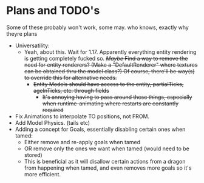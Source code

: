 Plans and TODO's
================
Some of these probably won't work, some may. who knows, exactly why theyre plans

- Universatility:
    - Yeah, about this. Wait for 1.17. Apparently everything entity rendering is getting completely fucked so. ~~*Maybe* Find a way to remove the need for entity renderers?
      (Make a "DefaultRenderer" where textures can be obtained thru the model class?) Of course, there'll be way(s) to
      override this for alternative needs.~~
      - ~~Entity Models should have access to the entity, partialTicks, ageInTicks, etc. through fields~~
          - ~~It's annoying having to pass around these things, especially when runtime-animating where restarts are constantly required~~
- Fix Animations to interpolate TO positions, not FROM.
- Add Model Physics. (tails etc)
- Adding a concept for Goals, essentially disabling certain ones when tamed:
    - Either remove and re-apply goals when tamed
    - OR remove only the ones we want when tamed (would need to be stored)
    - This is beneficial as it will disallow certain actions from a dragon from happening when tamed, and even removes more goals so it's more efficient.